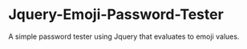 # Jquery-Emoji-Password-Tester
A simple password tester using Jquery that evaluates to emoji values.
